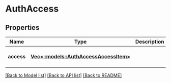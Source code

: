 # AuthAccess

## Properties
Name | Type | Description | Notes
------------ | ------------- | ------------- | -------------
**access** | [**Vec<::models::AuthAccessAccessItem>**](AuthAccessAccessItem.md) |  | [optional] [default to null]

[[Back to Model list]](../README.md#documentation-for-models) [[Back to API list]](../README.md#documentation-for-api-endpoints) [[Back to README]](../README.md)


